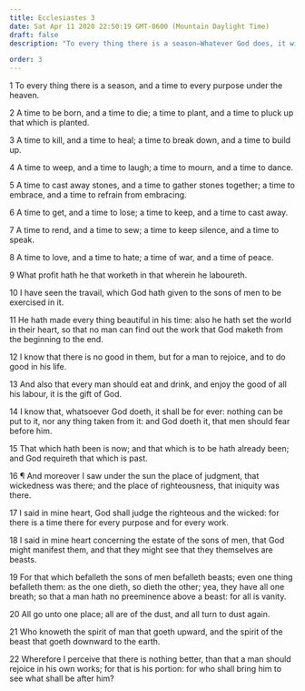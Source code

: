 ```yaml
---
title: Ecclesiastes 3
date: Sat Apr 11 2020 22:50:19 GMT-0600 (Mountain Daylight Time)
draft: false
description: "To every thing there is a season—Whatever God does, it will be forever—God will judge the righteous and the wicked."

order: 3
---
```

    
1 To every thing there is a season, and a time to every purpose under the heaven.

2 A time to be born, and a time to die; a time to plant, and a time to pluck up that which is planted.

3 A time to kill, and a time to heal; a time to break down, and a time to build up.

4 A time to weep, and a time to laugh; a time to mourn, and a time to dance.

5 A time to cast away stones, and a time to gather stones together; a time to embrace, and a time to refrain from embracing.

6 A time to get, and a time to lose; a time to keep, and a time to cast away.

7 A time to rend, and a time to sew; a time to keep silence, and a time to speak.

8 A time to love, and a time to hate; a time of war, and a time of peace.

9 What profit hath he that worketh in that wherein he laboureth.

10 I have seen the travail, which God hath given to the sons of men to be exercised in it.

11 He hath made every thing beautiful in his time: also he hath set the world in their heart, so that no man can find out the work that God maketh from the beginning to the end.

12 I know that there is no good in them, but for a man to rejoice, and to do good in his life.

13 And also that every man should eat and drink, and enjoy the good of all his labour, it is the gift of God.

14 I know that, whatsoever God doeth, it shall be for ever: nothing can be put to it, nor any thing taken from it: and God doeth it, that men should fear before him.

15 That which hath been is now; and that which is to be hath already been; and God requireth that which is past.

16 ¶ And moreover I saw under the sun the place of judgment, that wickedness was there; and the place of righteousness, that iniquity was there.

17 I said in mine heart, God shall judge the righteous and the wicked: for there is a time there for every purpose and for every work.

18 I said in mine heart concerning the estate of the sons of men, that God might manifest them, and that they might see that they themselves are beasts.

19 For that which befalleth the sons of men befalleth beasts; even one thing befalleth them: as the one dieth, so dieth the other; yea, they have all one breath; so that a man hath no preeminence above a beast: for all is vanity.

20 All go unto one place; all are of the dust, and all turn to dust again.

21 Who knoweth the spirit of man that goeth upward, and the spirit of the beast that goeth downward to the earth.

22 Wherefore I perceive that there is nothing better, than that a man should rejoice in his own works; for that is his portion: for who shall bring him to see what shall be after him?
